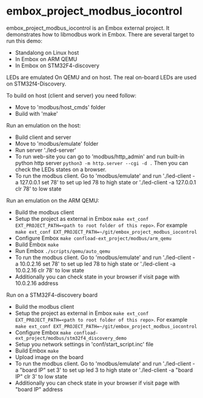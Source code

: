 # embox_project_modbus_iocontrol

embox_project_modbus_iocontrol is an Embox external project. It demonstrates how to libmodbus work in Embox. There are several target to run this demo:
* Standalong on Linux host
* In Embox on ARM QEMU
* In Embox on STM32F4-discovery

LEDs are emulated On QEMU and on host. The real on-board LEDs are used on STM32f4-Discovery.

To build on host (client and server) you need follow:
* Move to 'modbus/host_cmds' folder
* Build with 'make'

Run an emulation on the host:
* Build client and server
* Move to 'modbus/emulate' folder
* Run server './led-server'
* To run web-site you can go to 'modbus/http_admin' and run built-in python http server `python3 -m http.server --cgi -d .` Then you can check the LEDs states on a browser.
* To run the modbus client. Go to 'modbus/emulate' and run './led-client -a 127.0.0.1 set 78' to set up led 78 to high state or './led-client -a 127.0.0.1 clr 78' to low state

Run an emulation on the ARM QEMU:
* Build the modbus client
* Setup the project as external in Embox `make ext_conf EXT_PROJECT_PATH=<path to root folder of this repo>`. For example `make ext_conf EXT_PROJECT_PATH=~/git/embox_project_modbus_iocontrol`
* Configure Embox `make confload-ext_project/modbus/arm_qemu`
* Build Embox `make`
* Run Embox `./scripts/qemu/auto_qemu`
* To run the modbus client. Go to 'modbus/emulate' and run './led-client -a 10.0.2.16 set 78' to set up led 78 to high state or './led-client -a 10.0.2.16 clr 78' to low state
* Additionally you can check state in your browser if visit page with 10.0.2.16 address

Run on a STM32F4-discovery board
* Build the modbus client
* Setup the project as external in Embox `make ext_conf EXT_PROJECT_PATH=<path to root folder of this repo>`. For example `make ext_conf EXT_PROJECT_PATH=~/git/embox_project_modbus_iocontrol`
* Configure Embox `make confload-ext_project/modbus/stm32f4_discovery_demo`
* Setup you network settings in 'conf/start_script.inc' file
* Build Embox `make`
* Upload image on the board
* To run the modbus client. Go to 'modbus/emulate' and run './led-client -a "board IP" set 3' to set up led 3 to high state or './led-client -a "board IP" clr 3' to low state
* Additionally you can check state in your browser if visit page with "board IP" address
